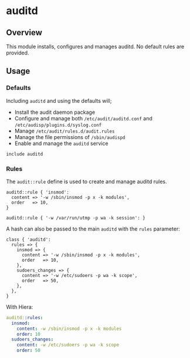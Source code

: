 # auditd

## Overview

This module installs, configures and manages auditd. No default rules are
provided.

## Usage

### Defaults

Including `auditd` and using the defaults will;

- Install the audit daemon package
- Configure and manage both `/etc/audit/auditd.conf` and
`/etc/audisp/plugins.d/syslog.conf`
- Manage `/etc/audit/rules.d/audit.rules`
- Manage the file permissions of `/sbin/audispd`
- Enable and manage the `auditd` service

```puppet
include auditd
```

### Rules

The `audit::rule` define is used to create and manage auditd rules.

```puppet
auditd::rule { 'insmod':
  content => '-w /sbin/insmod -p x -k modules',
  order   => 10,
}

auditd::rule { '-w /var/run/utmp -p wa -k session': }
```

A hash can also be passed to the main `auditd` with the `rules` parameter:

```puppet
class { 'auditd':
  rules => {
    insmod => {
      content => '-w /sbin/insmod -p x -k modules',
      order   => 10,
    },
    sudoers_changes => {
      content => '-w /etc/sudoers -p wa -k scope',
      order   => 50,
    },
  },
}
```

With Hiera:

```yaml
auditd::rules:
  insmod:
    content: -w /sbin/insmod -p x -k modules
    order: 10
  sudoers_changes:
    content: -w /etc/sudoers -p wa -k scope
    order: 50
```
